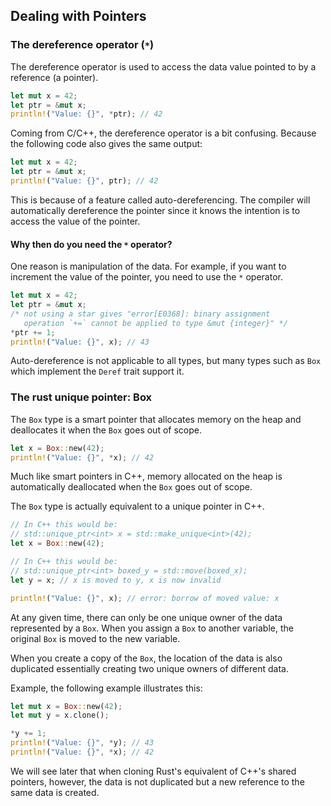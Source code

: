 ## Dealing with Pointers

### The dereference operator (`*`)

The dereference operator is used to access the data value pointed to by a reference (a pointer).

```rust
let mut x = 42;
let ptr = &mut x;
println!("Value: {}", *ptr); // 42
```

Coming from C/C++, the dereference operator is a bit confusing. Because the
following code also gives the same output:

```rust
let mut x = 42;
let ptr = &mut x;
println!("Value: {}", ptr); // 42
```

This is because of a feature called auto-dereferencing. The compiler will
automatically dereference the pointer since it knows the intention is to access
the value of the pointer.

#### Why then do you need the `*` operator?

One reason is manipulation of the data. For example, if you want to increment
the value of the pointer, you need to use the `*` operator.

```rust
let mut x = 42;
let ptr = &mut x;
/* not using a star gives "error[E0368]: binary assignment
   operation `+=` cannot be applied to type &mut {integer}" */
*ptr += 1;
println!("Value: {}", x); // 43
```

Auto-dereference is not applicable to all types, but many types such as
`Box` which implement the `Deref` trait support it.

### The rust unique pointer: Box

The `Box` type is a smart pointer that allocates memory on the heap and
deallocates it when the `Box` goes out of scope.

```rust
let x = Box::new(42);
println!("Value: {}", *x); // 42
```

Much like smart pointers in C++, memory allocated on the heap is automatically deallocated when the `Box` goes out of scope.

The `Box` type is actually equivalent to a unique pointer in C++.


```rust
// In C++ this would be:
// std::unique_ptr<int> x = std::make_unique<int>(42);
let x = Box::new(42);

// In C++ this would be:
// std::unique_ptr<int> boxed_y = std::move(boxed_x);
let y = x; // x is moved to y, x is now invalid

println!("Value: {}", x); // error: borrow of moved value: x
```
At any given time, there can only be one unique owner of the data
represented by a `Box`.
When you assign a `Box` to another variable, the original `Box`
is moved to the new variable.

When you create a copy of the `Box`, the location of the data
is also duplicated essentially creating two unique owners of
different data.

Example, the following example illustrates this:
```rust
let mut x = Box::new(42);
let mut y = x.clone();

*y += 1;
println!("Value: {}", *y); // 43
println!("Value: {}", *x); // 42
```
We will see later that when cloning Rust's equivalent of C++'s
shared pointers, however, the data is not duplicated but a new
reference to the same data is created.
